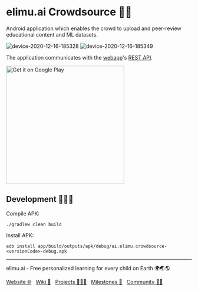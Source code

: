 # elimu.ai Crowdsource ✍🏽

Android application which enables the crowd to upload and peer-review educational content and ML datasets.

![device-2020-12-16-185328](https://user-images.githubusercontent.com/15718174/102387754-721eb400-3fd9-11eb-8823-b5beb44bf654.png) ![device-2020-12-16-185349](https://user-images.githubusercontent.com/15718174/102387759-72b74a80-3fd9-11eb-9b9d-8b5b3f201c11.png)

The application communicates with the [webapp](https://github.com/elimu-ai/webapp)'s [REST API](https://github.com/elimu-ai/webapp/tree/master/src/main/java/ai/elimu/rest/).

<a href='https://play.google.com/store/apps/details?id=ai.elimu.crowdsource'><img width='320' alt='Get it on Google Play' src='https://play.google.com/intl/en_us/badges/static/images/badges/en_badge_web_generic.png'/></a>

## Development 👩🏽‍💻

Compile APK:

```
./gradlew clean build
```

Install APK:

```
adb install app/build/outputs/apk/debug/ai.elimu.crowdsource-<versionCode>-debug.apk
```


---

elimu.ai - Free personalized learning for every child on Earth 🌍🌏🌎

[Website 🌐](https://elimu.ai) &nbsp; [Wiki 📃](https://github.com/elimu-ai/wiki#readme) &nbsp; [Projects 👩🏽‍💻](https://github.com/elimu-ai/wiki/projects) &nbsp; [Milestones 🎯](https://github.com/elimu-ai/wiki/milestones) &nbsp; [Community 👋🏽](https://github.com/elimu-ai/wiki#open-source-community)
